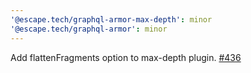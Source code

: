 ```yaml
---
'@escape.tech/graphql-armor-max-depth': minor
'@escape.tech/graphql-armor': minor
---
```


Add flattenFragments option to max-depth plugin. [#436](https://github.com/Escape-Technologies/graphql-armor/pull/436)
